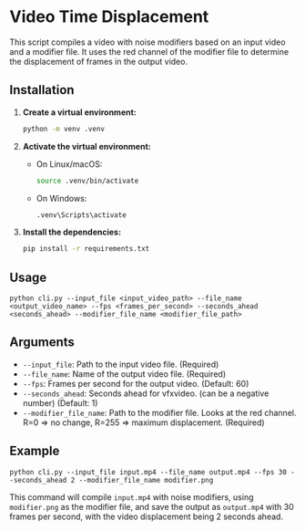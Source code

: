 # Video Time Displacement

This script compiles a video with noise modifiers based on an input video and a modifier file. It uses the red channel of the modifier file to determine the displacement of frames in the output video.

## Installation

1.  **Create a virtual environment:**

    ```bash
    python -m venv .venv
    ```
2.  **Activate the virtual environment:**

    *   On Linux/macOS:

        ```bash
        source .venv/bin/activate
        ```
    *   On Windows:

        ```bash
        .venv\Scripts\activate
        ```
3.  **Install the dependencies:**

    ```bash
    pip install -r requirements.txt
    ```

## Usage

```
python cli.py --input_file <input_video_path> --file_name <output_video_name> --fps <frames_per_second> --seconds_ahead <seconds_ahead> --modifier_file_name <modifier_file_path>
```

## Arguments

*   `--input_file`: Path to the input video file. (Required)
*   `--file_name`: Name of the output video file. (Required)
*   `--fps`: Frames per second for the output video. (Default: 60)
*   `--seconds_ahead`: Seconds ahead for vfxvideo. (can be a negative number) (Default: 1)
*   `--modifier_file_name`: Path to the modifier file. Looks at the red channel. R=0 => no change, R=255 => maximum displacement. (Required)

## Example

```
python cli.py --input_file input.mp4 --file_name output.mp4 --fps 30 --seconds_ahead 2 --modifier_file_name modifier.png
```

This command will compile `input.mp4` with noise modifiers, using `modifier.png` as the modifier file, and save the output as `output.mp4` with 30 frames per second, with the video displacement being 2 seconds ahead.


